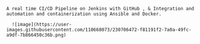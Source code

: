 	A real time CI/CD Pipeline on Jenkins with GitHub , & Integration and automation and containerization using Ansible and Docker.
	
      ![image](https://user-images.githubusercontent.com/110668073/230706472-f81191f2-7a0a-49fc-a9df-7b866450c36b.png)
